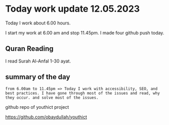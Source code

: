 # Today work update 12.05.2023

Today I work about 6.00 hours.

I start my work at 6.00 am and stop 11.45pm.
I made four github push today.

## Quran Reading

I read Surah Al-Anfal 1-30 ayat.

## summary of the day

    from 6.00am to 11.45pm => Today I work with accessibility, SEO, and best practices. I have gone through most of the issues and read, why they occur. and solve most of the issues.

github repo of youthict project

https://github.com/obaydullah/youthict
